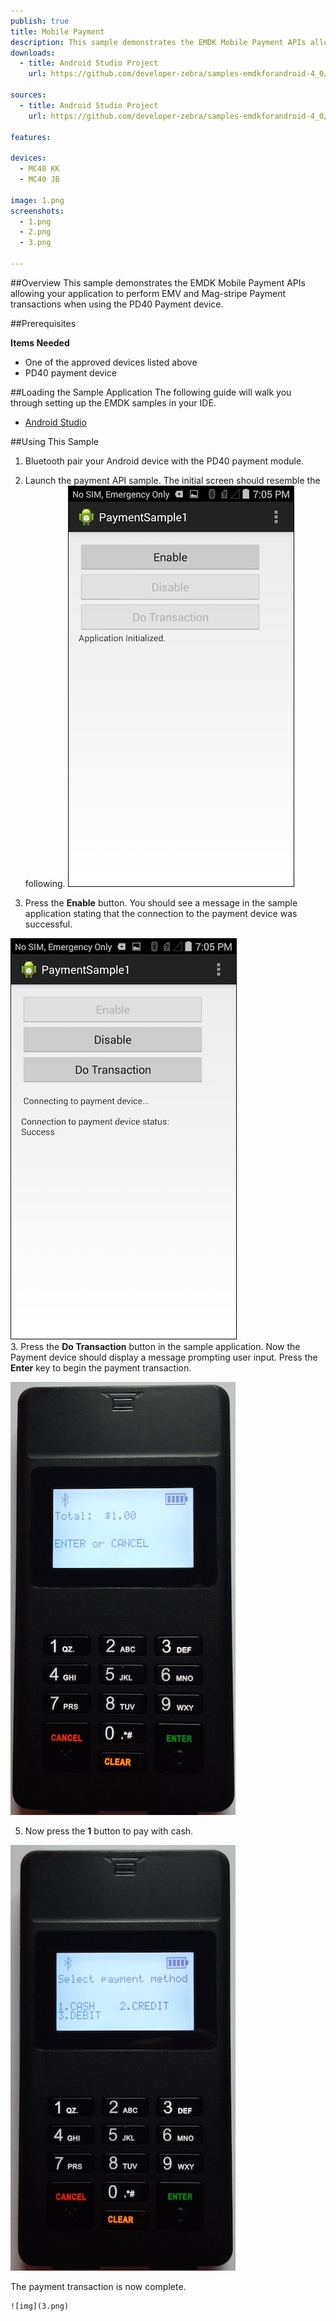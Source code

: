 ```yaml
---
publish: true
title: Mobile Payment
description: This sample demonstrates the EMDK Mobile Payment APIs allowing your application to perform EMV and Mag-stripe Payment transactions when using the PD40 Payment device.
downloads:
  - title: Android Studio Project
    url: https://github.com/developer-zebra/samples-emdkforandroid-4_0/archive/PaymentSample1.zip  

sources:
  - title: Android Studio Project
    url: https://github.com/developer-zebra/samples-emdkforandroid-4_0/tree/PaymentSample1

features: 

devices: 
  - MC40 KK
  - MC40 JB
  
image: 1.png
screenshots: 
  - 1.png
  - 2.png
  - 3.png

---
```



##Overview
This sample demonstrates the EMDK Mobile Payment APIs allowing your application to perform EMV and Mag-stripe Payment transactions when using the PD40 Payment device.

##Prerequisites

**Items Needed**
* One of the approved devices listed above
* PD40 payment device

##Loading the Sample Application
The following guide will walk you through setting up the EMDK samples in your IDE.

* [Android Studio](/emdk-for-android/4-1/guide/emdksamples_androidstudio)

##Using This Sample
1. Bluetooth pair your Android device with the PD40 payment module.
2. Launch the payment API sample. The initial screen should resemble the following.
    ![img](1.png) 
    
2. Press the **Enable** button. You should see a message in the sample application stating that the connection to the payment device was successful. 

  ![img](2.png)    
3. Press the **Do Transaction** button in the sample application.  Now the Payment device should display a message prompting user input. Press the **Enter** key to begin the payment transaction.
  
  ![img](pd40-1.png)
  
  5. Now press the **1** button to pay with cash.
  
  ![img](pd40-2.png)
  
  The payment transaction is now complete.
  
    ![img](3.png) 